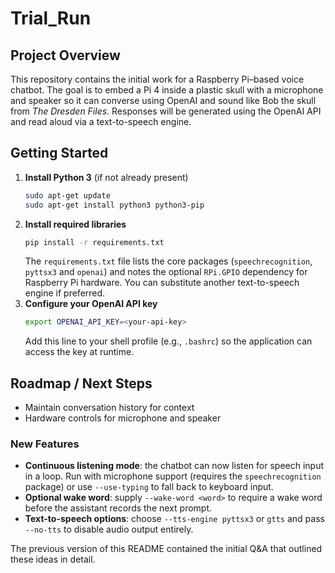# Trial_Run

## Project Overview
This repository contains the initial work for a Raspberry Pi–based voice chatbot. The goal is to embed a Pi 4 inside a plastic skull with a microphone and speaker so it can converse using OpenAI and sound like Bob the skull from *The Dresden Files*. Responses will be generated using the OpenAI API and read aloud via a text-to-speech engine.

## Getting Started
1. **Install Python 3** (if not already present)
   ```bash
   sudo apt-get update
   sudo apt-get install python3 python3-pip
   ```
2. **Install required libraries**
   ```bash
   pip install -r requirements.txt
   ```
   The `requirements.txt` file lists the core packages (`speechrecognition`,
   `pyttsx3` and `openai`) and notes the optional `RPi.GPIO` dependency for
   Raspberry Pi hardware. You can substitute another text-to-speech engine if
   preferred.
3. **Configure your OpenAI API key**
   ```bash
   export OPENAI_API_KEY=<your-api-key>
   ```
   Add this line to your shell profile (e.g., `.bashrc`) so the application can access the key at runtime.

## Roadmap / Next Steps
- Maintain conversation history for context
- Hardware controls for microphone and speaker

### New Features
- **Continuous listening mode**: the chatbot can now listen for speech input
  in a loop. Run with microphone support (requires the ``speechrecognition``
  package) or use ``--use-typing`` to fall back to keyboard input.
- **Optional wake word**: supply ``--wake-word <word>`` to require a wake word
  before the assistant records the next prompt.
- **Text-to-speech options**: choose ``--tts-engine pyttsx3`` or ``gtts`` and
  pass ``--no-tts`` to disable audio output entirely.

The previous version of this README contained the initial Q&A that outlined these ideas in detail.
